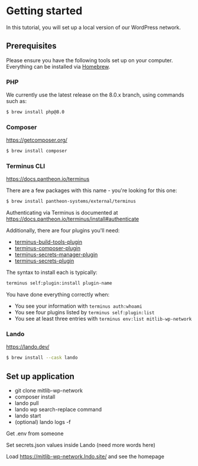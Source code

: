 # Getting started

In this tutorial, you will set up a local version of our WordPress network.

## Prerequisites

Please ensure you have the following tools set up on your computer. Everything
can be installed via [Homebrew](https://brew.sh/).

### PHP

We currently use the latest release on the 8.0.x branch, using commands such as:

```bash
$ brew install php@8.0
```

### Composer

https://getcomposer.org/

```bash
$ brew install composer
```

### Terminus CLI

https://docs.pantheon.io/terminus

There are a few packages with this name - you're looking for this one:

```bash
$ brew install pantheon-systems/external/terminus
```

Authenticating via Terminus is documented at https://docs.pantheon.io/terminus/install#authenticate

Additionally, there are four plugins you'll need:

- [terminus-build-tools-plugin](https://github.com/pantheon-systems/terminus-build-tools-plugin)
- [terminus-composer-plugin](https://github.com/pantheon-systems/terminus-composer-plugin)
- [terminus-secrets-manager-plugin](https://github.com/pantheon-systems/terminus-secrets-manager-plugin)
- [terminus-secrets-plugin](https://github.com/pantheon-systems/terminus-secrets-plugin)

The syntax to install each is typically:

```bash
terminus self:plugin:install plugin-name
```

You have done everything correctly when:

- You see your information with `terminus auth:whoami`
- You see four plugins listed by `terminus self:plugin:list`
- You see at least three entries with `terminus env:list mitlib-wp-network`

### Lando

https://lando.dev/

```bash
$ brew install --cask lando
```

## Set up application

- git clone mitlib-wp-network
- composer install
- lando pull
- lando wp search-replace command
- lando start
- (optional) lando logs -f

Get .env from someone

Set secrets.json values inside Lando (need more words here)

Load https://mitlib-wp-network.lndo.site/ and see the homepage
